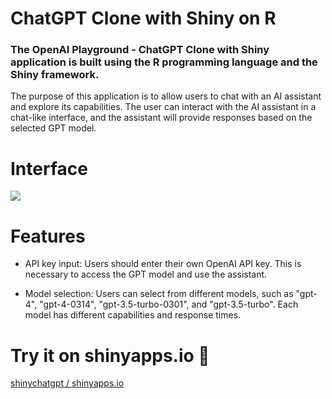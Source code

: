 # ChatGPT Clone with Shiny on R

### The OpenAI Playground - ChatGPT Clone with Shiny application is built using the R programming language and the Shiny framework. 

The purpose of this application is to allow users to chat with an AI assistant and explore its capabilities. The user can interact with the AI assistant in a chat-like interface, and the assistant will provide responses based on the selected GPT model.

# Interface

![](https://github.com/tolgakurtuluss/shinychatgpt/blob/34adb39f58ac58d0d4fc5d0b8fc080b75f72256f/uiexample.PNG)

# Features

* API key input: Users should enter their own OpenAI API key. This is necessary to access the GPT model and use the assistant.

* Model selection: Users can select from different models, such as "gpt-4", "gpt-4-0314", "gpt-3.5-turbo-0301", and "gpt-3.5-turbo". Each model has different capabilities and response times.

# Try it on shinyapps.io 🚀
[shinychatgpt / shinyapps.io](https://tolgakurtuluss.shinyapps.io/shinychatgpt/)
